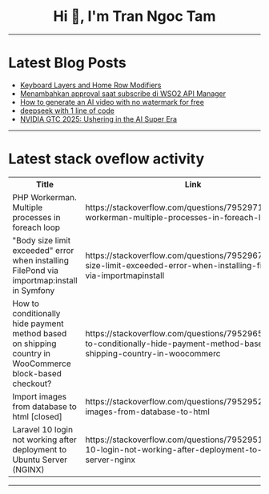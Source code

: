 <h1 align="center">Hi 👋, I'm Tran Ngoc Tam</h1>

---

# Latest Blog Posts 
<!-- BLOG-POST-LIST:START -->
- [Keyboard Layers and Home Row Modifiers](https://dev.to/argenkiwi/keyboard-layers-and-home-row-modifiers-51p4)
- [Menambahkan approval saat subscribe di WSO2 API Manager](https://dev.to/agusmerdeko/menambahkan-approval-saat-subscribe-di-wso2-api-manager-3963)
- [How to generate an AI video with no watermark for free](https://dev.to/blank_ht/how-to-generate-an-ai-video-with-no-watermark-for-free-dbd)
- [deepseek with 1 line of code](https://dev.to/owly/deepseek-with-1-line-of-code-26b)
- [NVIDIA GTC 2025: Ushering in the AI Super Era](https://dev.to/james_lin_e0b4cf88eff0124/nvidia-gtc-2025-ushering-in-the-ai-super-era-18km)
<!-- BLOG-POST-LIST:END -->

---

# Latest stack oveflow activity
<table>
  <tr><th>Title</th><th>Link</th></tr>
  <!-- STACKOVERFLOW:START --><tr><td>PHP Workerman. Multiple processes in foreach loop</td><td>https://stackoverflow.com/questions/79529716/php-workerman-multiple-processes-in-foreach-loop</td></tr><tr><td>&quot;Body size limit exceeded&quot; error when installing FilePond via importmap:install in Symfony</td><td>https://stackoverflow.com/questions/79529675/body-size-limit-exceeded-error-when-installing-filepond-via-importmapinstall</td></tr><tr><td>How to conditionally hide payment method based on shipping country in WooCommerce block-based checkout?</td><td>https://stackoverflow.com/questions/79529652/how-to-conditionally-hide-payment-method-based-on-shipping-country-in-woocommerc</td></tr><tr><td>Import images from database to html [closed]</td><td>https://stackoverflow.com/questions/79529520/import-images-from-database-to-html</td></tr><tr><td>Laravel 10 login not working after deployment to Ubuntu Server &lpar;NGINX&rpar;</td><td>https://stackoverflow.com/questions/79529512/laravel-10-login-not-working-after-deployment-to-ubuntu-server-nginx</td></tr><!-- STACKOVERFLOW:END -->
</table>

---


